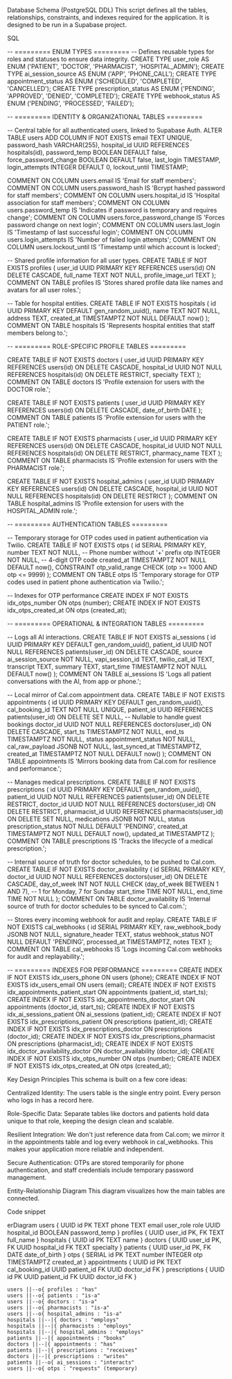 Database Schema (PostgreSQL DDL)
This script defines all the tables, relationships, constraints, and indexes required for the application. It is designed to be run in a Supabase project.

SQL

-- ========= ENUM TYPES =========
-- Defines reusable types for roles and statuses to ensure data integrity.
CREATE TYPE user_role AS ENUM ('PATIENT', 'DOCTOR', 'PHARMACIST', 'HOSPITAL_ADMIN');
CREATE TYPE ai_session_source AS ENUM ('APP', 'PHONE_CALL');
CREATE TYPE appointment_status AS ENUM ('SCHEDULED', 'COMPLETED', 'CANCELLED');
CREATE TYPE prescription_status AS ENUM ('PENDING', 'APPROVED', 'DENIED', 'COMPLETED');
CREATE TYPE webhook_status AS ENUM ('PENDING', 'PROCESSED', 'FAILED');

-- ========= IDENTITY & ORGANIZATIONAL TABLES =========

-- Central table for all authenticated users, linked to Supabase Auth.
ALTER TABLE users ADD COLUMN IF NOT EXISTS
    email TEXT UNIQUE,
    password_hash VARCHAR(255),
    hospital_id UUID REFERENCES hospitals(id),
    password_temp BOOLEAN DEFAULT false,
    force_password_change BOOLEAN DEFAULT false,
    last_login TIMESTAMP,
    login_attempts INTEGER DEFAULT 0,
    lockout_until TIMESTAMP;

COMMENT ON COLUMN users.email IS 'Email for staff members';
COMMENT ON COLUMN users.password_hash IS 'Bcrypt hashed password for staff members';
COMMENT ON COLUMN users.hospital_id IS 'Hospital association for staff members';
COMMENT ON COLUMN users.password_temp IS 'Indicates if password is temporary and requires change';
COMMENT ON COLUMN users.force_password_change IS 'Forces password change on next login';
COMMENT ON COLUMN users.last_login IS 'Timestamp of last successful login';
COMMENT ON COLUMN users.login_attempts IS 'Number of failed login attempts';
COMMENT ON COLUMN users.lockout_until IS 'Timestamp until which account is locked';

-- Shared profile information for all user types.
CREATE TABLE IF NOT EXISTS profiles (
    user_id UUID PRIMARY KEY REFERENCES users(id) ON DELETE CASCADE,
    full_name TEXT NOT NULL,
    profile_image_url TEXT
);
COMMENT ON TABLE profiles IS 'Stores shared profile data like names and avatars for all user roles.';

-- Table for hospital entities.
CREATE TABLE IF NOT EXISTS hospitals (
    id UUID PRIMARY KEY DEFAULT gen_random_uuid(),
    name TEXT NOT NULL,
    address TEXT,
    created_at TIMESTAMPTZ NOT NULL DEFAULT now()
);
COMMENT ON TABLE hospitals IS 'Represents hospital entities that staff members belong to.';

-- ========= ROLE-SPECIFIC PROFILE TABLES =========

CREATE TABLE IF NOT EXISTS doctors (
    user_id UUID PRIMARY KEY REFERENCES users(id) ON DELETE CASCADE,
    hospital_id UUID NOT NULL REFERENCES hospitals(id) ON DELETE RESTRICT,
    specialty TEXT
);
COMMENT ON TABLE doctors IS 'Profile extension for users with the DOCTOR role.';

CREATE TABLE IF NOT EXISTS patients (
    user_id UUID PRIMARY KEY REFERENCES users(id) ON DELETE CASCADE,
    date_of_birth DATE
);
COMMENT ON TABLE patients IS 'Profile extension for users with the PATIENT role.';

CREATE TABLE IF NOT EXISTS pharmacists (
    user_id UUID PRIMARY KEY REFERENCES users(id) ON DELETE CASCADE,
    hospital_id UUID NOT NULL REFERENCES hospitals(id) ON DELETE RESTRICT,
    pharmacy_name TEXT
);
COMMENT ON TABLE pharmacists IS 'Profile extension for users with the PHARMACIST role.';

CREATE TABLE IF NOT EXISTS hospital_admins (
    user_id UUID PRIMARY KEY REFERENCES users(id) ON DELETE CASCADE,
    hospital_id UUID NOT NULL REFERENCES hospitals(id) ON DELETE RESTRICT
);
COMMENT ON TABLE hospital_admins IS 'Profile extension for users with the HOSPITAL_ADMIN role.';

-- ========= AUTHENTICATION TABLES =========

-- Temporary storage for OTP codes used in patient authentication via Twilio.
CREATE TABLE IF NOT EXISTS otps (
    id SERIAL PRIMARY KEY,
    number TEXT NOT NULL, -- Phone number without '+' prefix
    otp INTEGER NOT NULL, -- 4-digit OTP code
    created_at TIMESTAMPTZ NOT NULL DEFAULT now(),
    CONSTRAINT otp_valid_range CHECK (otp >= 1000 AND otp <= 9999)
);
COMMENT ON TABLE otps IS 'Temporary storage for OTP codes used in patient phone authentication via Twilio.';

-- Indexes for OTP performance
CREATE INDEX IF NOT EXISTS idx_otps_number ON otps (number);
CREATE INDEX IF NOT EXISTS idx_otps_created_at ON otps (created_at);

-- ========= OPERATIONAL & INTEGRATION TABLES =========

-- Logs all AI interactions.
CREATE TABLE IF NOT EXISTS ai_sessions (
    id UUID PRIMARY KEY DEFAULT gen_random_uuid(),
    patient_id UUID NOT NULL REFERENCES patients(user_id) ON DELETE CASCADE,
    source ai_session_source NOT NULL,
    vapi_session_id TEXT,
    twilio_call_id TEXT,
    transcript TEXT,
    summary TEXT,
    start_time TIMESTAMPTZ NOT NULL DEFAULT now()
);
COMMENT ON TABLE ai_sessions IS 'Logs all patient conversations with the AI, from app or phone.';

-- Local mirror of Cal.com appointment data.
CREATE TABLE IF NOT EXISTS appointments (
    id UUID PRIMARY KEY DEFAULT gen_random_uuid(),
    cal_booking_id TEXT NOT NULL UNIQUE,
    patient_id UUID REFERENCES patients(user_id) ON DELETE SET NULL, -- Nullable to handle guest bookings
    doctor_id UUID NOT NULL REFERENCES doctors(user_id) ON DELETE CASCADE,
    start_ts TIMESTAMPTZ NOT NULL,
    end_ts TIMESTAMPTZ NOT NULL,
    status appointment_status NOT NULL,
    cal_raw_payload JSONB NOT NULL,
    last_synced_at TIMESTAMPTZ,
    created_at TIMESTAMPTZ NOT NULL DEFAULT now()
);
COMMENT ON TABLE appointments IS 'Mirrors booking data from Cal.com for resilience and performance.';

-- Manages medical prescriptions.
CREATE TABLE IF NOT EXISTS prescriptions (
    id UUID PRIMARY KEY DEFAULT gen_random_uuid(),
    patient_id UUID NOT NULL REFERENCES patients(user_id) ON DELETE RESTRICT,
    doctor_id UUID NOT NULL REFERENCES doctors(user_id) ON DELETE RESTRICT,
    pharmacist_id UUID REFERENCES pharmacists(user_id) ON DELETE SET NULL,
    medications JSONB NOT NULL,
    status prescription_status NOT NULL DEFAULT 'PENDING',
    created_at TIMESTAMPTZ NOT NULL DEFAULT now(),
    updated_at TIMESTAMPTZ
);
COMMENT ON TABLE prescriptions IS 'Tracks the lifecycle of a medical prescription.';

-- Internal source of truth for doctor schedules, to be pushed to Cal.com.
CREATE TABLE IF NOT EXISTS doctor_availability (
    id SERIAL PRIMARY KEY,
    doctor_id UUID NOT NULL REFERENCES doctors(user_id) ON DELETE CASCADE,
    day_of_week INT NOT NULL CHECK (day_of_week BETWEEN 1 AND 7), -- 1 for Monday, 7 for Sunday
    start_time TIME NOT NULL,
    end_time TIME NOT NULL
);
COMMENT ON TABLE doctor_availability IS 'Internal source of truth for doctor schedules to be synced to Cal.com.';

-- Stores every incoming webhook for audit and replay.
CREATE TABLE IF NOT EXISTS cal_webhooks (
    id SERIAL PRIMARY KEY,
    raw_webhook_body JSONB NOT NULL,
    signature_header TEXT,
    status webhook_status NOT NULL DEFAULT 'PENDING',
    processed_at TIMESTAMPTZ,
    notes TEXT
);
COMMENT ON TABLE cal_webhooks IS 'Logs incoming Cal.com webhooks for audit and replayability.';

-- ========= INDEXES FOR PERFORMANCE =========
CREATE INDEX IF NOT EXISTS idx_users_phone ON users (phone);
CREATE INDEX IF NOT EXISTS idx_users_email ON users (email);
CREATE INDEX IF NOT EXISTS idx_appointments_patient_start ON appointments (patient_id, start_ts);
CREATE INDEX IF NOT EXISTS idx_appointments_doctor_start ON appointments (doctor_id, start_ts);
CREATE INDEX IF NOT EXISTS idx_ai_sessions_patient ON ai_sessions (patient_id);
CREATE INDEX IF NOT EXISTS idx_prescriptions_patient ON prescriptions (patient_id);
CREATE INDEX IF NOT EXISTS idx_prescriptions_doctor ON prescriptions (doctor_id);
CREATE INDEX IF NOT EXISTS idx_prescriptions_pharmacist ON prescriptions (pharmacist_id);
CREATE INDEX IF NOT EXISTS idx_doctor_availability_doctor ON doctor_availability (doctor_id);
CREATE INDEX IF NOT EXISTS idx_otps_number ON otps (number);
CREATE INDEX IF NOT EXISTS idx_otps_created_at ON otps (created_at);

Key Design Principles
This schema is built on a few core ideas:

Centralized Identity: The users table is the single entry point. Every person who logs in has a record here.

Role-Specific Data: Separate tables like doctors and patients hold data unique to that role, keeping the design clean and scalable.

Resilient Integration: We don't just reference data from Cal.com; we mirror it in the appointments table and log every webhook in cal_webhooks. This makes your application more reliable and independent.

Secure Authentication: OTPs are stored temporarily for phone authentication, and staff credentials include temporary password management.

Entity-Relationship Diagram
This diagram visualizes how the main tables are connected.

Code snippet

erDiagram
    users {
        UUID id PK
        TEXT phone
        TEXT email
        user_role role
        UUID hospital_id
        BOOLEAN password_temp
    }
    profiles {
        UUID user_id PK, FK
        TEXT full_name
    }
    hospitals {
        UUID id PK
        TEXT name
    }
    doctors {
        UUID user_id PK, FK
        UUID hospital_id FK
        TEXT specialty
    }
    patients {
        UUID user_id PK, FK
        DATE date_of_birth
    }
    otps {
        SERIAL id PK
        TEXT number
        INTEGER otp
        TIMESTAMPTZ created_at
    }
    appointments {
        UUID id PK
        TEXT cal_booking_id
        UUID patient_id FK
        UUID doctor_id FK
    }
    prescriptions {
        UUID id PK
        UUID patient_id FK
        UUID doctor_id FK
    }

    users ||--o{ profiles : "has"
    users ||--o{ patients : "is-a"
    users ||--o{ doctors : "is-a"
    users ||--o{ pharmacists : "is-a"
    users ||--o{ hospital_admins : "is-a"
    hospitals ||--|{ doctors : "employs"
    hospitals ||--|{ pharmacists : "employs"
    hospitals ||--|{ hospital_admins : "employs"
    patients ||--|{ appointments : "books"
    doctors ||--|{ appointments : "has"
    patients ||--|{ prescriptions : "receives"
    doctors ||--|{ prescriptions : "writes"
    patients ||--o{ ai_sessions : "interacts"
    users ||--o{ otps : "requests" (temporary)